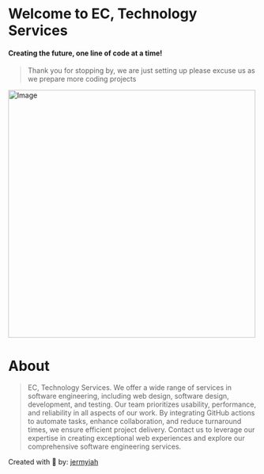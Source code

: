 # Welcome to EC, Technology Services
#### Creating the future, one line of code at a time!
  
>Thank you for stopping by, we are just setting up please
>excuse us as we prepare more coding projects
<img src="https://github.com/Engineering-Change/.github/assets/31228460/ef7604e4-5fe3-4f9f-81b1-206acf1844c6" alt="Image" width="500px">

# About 
>EC, Technology Services. We offer a wide range of services in software engineering, including web design, software design, development, 
and testing. Our team prioritizes usability, performance, and reliability in all aspects of our work. 
By integrating GitHub actions to automate tasks, enhance collaboration, and reduce turnaround times, 
we ensure efficient project delivery. Contact us to leverage our expertise in creating exceptional web 
experiences and explore our comprehensive software engineering services.

Created with 💙 by: [jermyiah](https://github.com/jge162)
